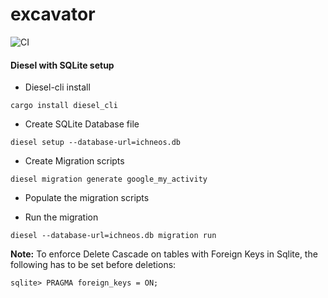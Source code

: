 # excavator   
![CI](https://github.com/ichnion/excavator/workflows/CI/badge.svg)


#### Diesel with SQLite setup

* Diesel-cli install

```
cargo install diesel_cli 
```

* Create SQLite Database file

```
diesel setup --database-url=ichneos.db
```

* Create Migration scripts

```
diesel migration generate google_my_activity
```

* Populate the migration scripts


* Run the migration

```
diesel --database-url=ichneos.db migration run
```

**Note:** To enforce Delete Cascade on tables with Foreign Keys in Sqlite, the following has to be set before deletions:

```
sqlite> PRAGMA foreign_keys = ON;
```

